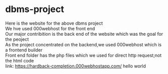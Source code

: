 # dbms-project
Here is the website for the above dbms project  
We hve used 000webhost for the front end  
Our major contribition is the back end of the website which was the goal for the peoject  
As the project concentrated on the backend,we used 000webhost which is a frontend builder  
Front end folder has the php files which we used for direct http request;not the html code    
link:  https://hardback-completion.000webhostapp.com/
 hello world